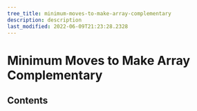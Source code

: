 ```yaml
---
tree_title: minimum-moves-to-make-array-complementary
description: description
last_modified: 2022-06-09T21:23:28.2328
---
```


# Minimum Moves to Make Array Complementary

## Contents
